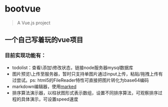 # bootvue

> A Vue.js project

## 一个自己写着玩的vue项目
### 目前实现功能有：
* todolist：查看\添加\修改状态，链接node服务器mysql数据库
* 图片预览\上传至服务器，暂时只支持单图片通过input上传，粘贴/拖拽上传有过尝试。ps: html5的FileReader特性可直接把图片转化为base64编码
* markdown编辑器，使用[marked](https://github.com/chjj/marked)
* 排序算法演示器，以柱状图形式表示数组，设置不同排序算法，可观察排序过程的具体演示，可设置speed速度